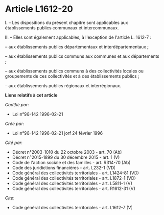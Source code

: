 # Article L1612-20

I. – Les dispositions du présent chapitre sont applicables aux établissements publics communaux et intercommunaux.

II. – Elles sont également applicables, à l'exception de l'article L. 1612-7 :

– aux établissements publics départementaux et interdépartementaux ;

– aux établissements publics communs aux communes et aux départements ;

– aux établissements publics communs à des collectivités locales ou groupements de ces collectivités et à des établissements
publics ;

– aux établissements publics régionaux et interrégionaux.

**Liens relatifs à cet article**

_Codifié par_:

  - Loi n°96-142 1996-02-21

_Créé par_:

  - Loi n°96-142 1996-02-21 jorf 24 février 1996

_Cité par_:

  - Décret n°2003-1010 du 22 octobre 2003 - art. 70 (Ab)
  - Décret n°2015-1899 du 30 décembre 2015 - art. 1 (V)
  - Code de l'action sociale et des familles - art. R314-70 (Ab)
  - Code des juridictions financières - art. L232-1 (VD)
  - Code général des collectivités territoriales - art. L1424-81 (VD)
  - Code général des collectivités territoriales - art. L1872-1 (VD)
  - Code général des collectivités territoriales - art. L5811-1 (V)
  - Code général des collectivités territoriales - art. R1612-31 (V)

_Cite_:

  - Code général des collectivités territoriales - art. L1612-7 (V)
